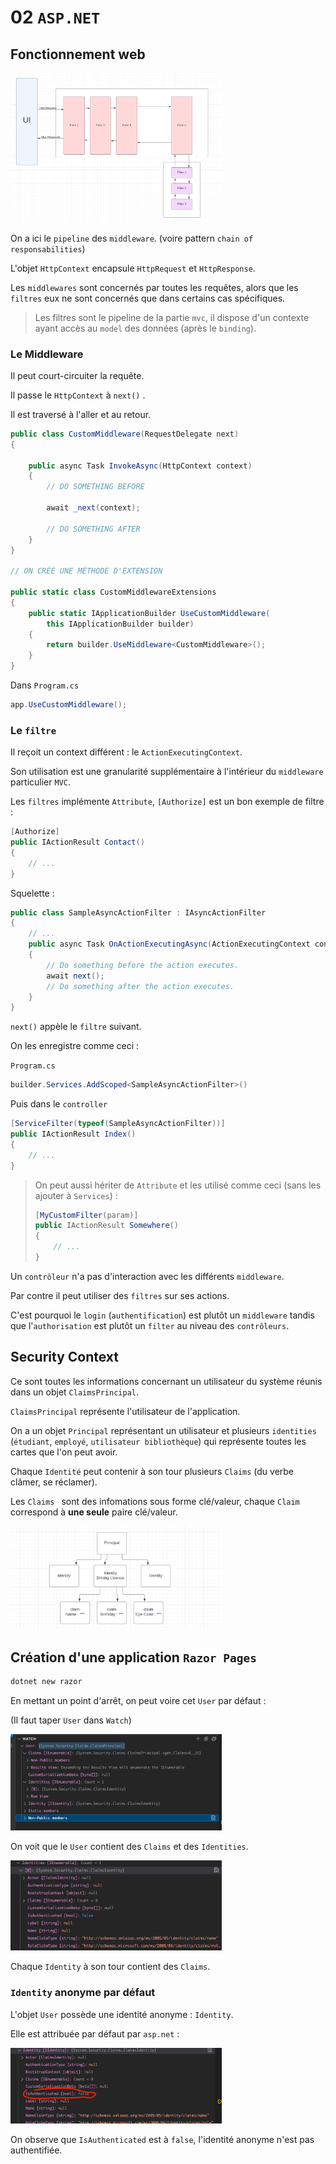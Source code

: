 # 02 `ASP.NET`



## Fonctionnement web

<img src="assets/middleware-and-filters-toguether-to-handel-request.png" alt="middleware-and-filters-toguether-to-handel-request" style="zoom: 33%;" />

On a ici le `pipeline` des `middleware`. (voire pattern `chain of responsabilities`)

L'objet `HttpContext` encapsule `HttpRequest` et `HttpResponse`.

Les `middlewares` sont concernés par toutes les requêtes, alors que les `filtres` eux ne sont concernés que dans certains cas spécifiques.

> Les filtres sont le pipeline de la partie `mvc`, il dispose d'un contexte ayant accès au `model` des données (après le `binding`).

### Le Middleware

Il peut court-circuiter la requête.

Il passe le `HttpContext` à `next()` .

Il est traversé à l'aller et au retour.

```cs
public class CustomMiddleware(RequestDelegate next)
{

    public async Task InvokeAsync(HttpContext context)
    {
        // DO SOMETHING BEFORE
        
        await _next(context);
        
        // DO SOMETHING AFTER
    }
}

// ON CRÉÉ UNE MÉTHODE D'EXTENSION

public static class CustomMiddlewareExtensions
{
    public static IApplicationBuilder UseCustomMiddleware(
        this IApplicationBuilder builder)
    {
        return builder.UseMiddleware<CustomMiddleware>();
    }
}
```

Dans `Program.cs`

```cs
app.UseCustomMiddleware();
```



### Le `filtre`

Il reçoit un context différent : le `ActionExecutingContext`.

Son utilisation est une granularité supplémentaire à l'intérieur du `middleware` particulier `MVC`.

Les `filtres` implémente `Attribute`, `[Authorize]` est un bon exemple de filtre :

```cs
[Authorize]
public IActionResult Contact()
{
    // ...
}
```

Squelette :

```cs
public class SampleAsyncActionFilter : IAsyncActionFilter
{
    // ...
    public async Task OnActionExecutingAsync(ActionExecutingContext context, ActionExecutionDelegate next)
    {
        // Do something before the action executes.
        await next();
        // Do something after the action executes.
    }
}
```

`next()` appèle le `filtre` suivant.

On les enregistre comme ceci :

`Program.cs`

```cs
builder.Services.AddScoped<SampleAsyncActionFilter>()
```

Puis dans le `controller`

```cs
[ServiceFilter(typeof(SampleAsyncActionFilter))]
public IActionResult Index()
{
    // ...
}
```

> On peut aussi hériter de `Attribute` et les utilisé comme ceci (sans les ajouter à `Services`) :
>
> ```cs
> [MyCustomFilter(param)]
> public IActionResult Somewhere()
> {
>     // ...
> }
> ```
>
>  

Un `contrôleur` n'a pas d'interaction avec les différents `middleware`.

Par contre il peut utiliser des `filtres` sur ses actions.

C'est pourquoi le `login` (`authentification`) est plutôt un `middleware` tandis que l'`authorisation` est plutôt un `filter` au niveau des `contrôleurs`.



## Security Context

Ce sont toutes les informations concernant un utilisateur du système réunis dans un objet `ClaimsPrincipal`.

`ClaimsPrincipal` représente l'utilisateur de l'application.

On a un objet `Principal` représentant un utilisateur et plusieurs `identities` (`étudiant`, `employé`, `utilisateur bibliothèque`) qui représente toutes les cartes que l'on peut avoir.

Chaque `Identité` peut contenir à son tour plusieurs `Claims` (du verbe clâmer, se réclamer).

Les `Claims ` sont des infomations sous forme clé/valeur, chaque `Claim` correspond à **une seule** paire clé/valeur.

<img src="assets/security-context.png" alt="security-context" style="zoom: 33%;" />



## Création d'une application `Razor Pages`

```bash
dotnet new razor
```

En mettant un point d'arrêt, on peut voire cet `User` par défaut :

(Il faut taper `User` dans `Watch`)

<img src="assets/claims-principal-user-watch.png" alt="claims-principal-user-watch" style="zoom: 33%;" />

On voit que le `User` contient des `Claims` et des `Identities`.

<img src="assets/claims-per-identities-contains.png" alt="claims-per-identities-contains" style="zoom: 33%;" />

Chaque `Identity` à son tour contient des `Claims`.



### `Identity` anonyme par défaut

L'objet `User` possède une identité anonyme : `Identity`.

Elle est attribuée par défaut par `asp.net` :

<img src="assets/authenticated-false-anonymous-identity.png" alt="authenticated-false-anonymous-identity" style="zoom:33%;" />

On observe que `IsAuthenticated` est à `false`, l'identité anonyme n'est pas authentifiée.